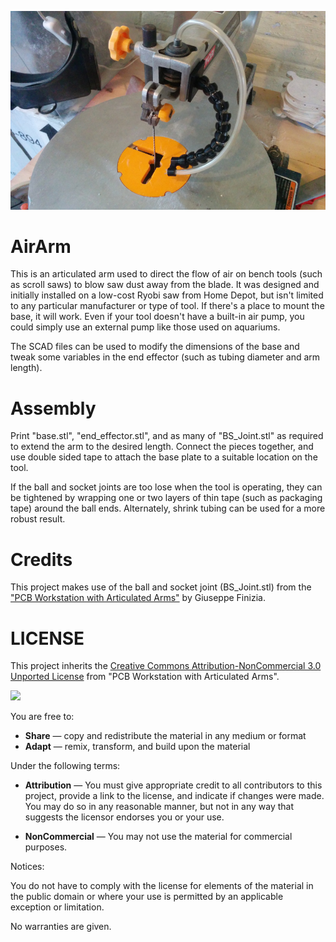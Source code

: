 ![Featured Image](https://raw.githubusercontent.com/MS3FGX/AirArm/master/installed.jpg "Arm installed on Ryobi saw.")

AirArm
=========
This is an articulated arm used to direct the flow of air on bench tools (such as scroll saws) to blow saw dust away from the blade. It was designed and
initially installed on a low-cost Ryobi saw from Home Depot, but isn't limited to any particular manufacturer or type of tool. If there's a place to mount
the base, it will work. Even if your tool doesn't have a built-in air pump, you could simply use an external pump like those used on aquariums.

The SCAD files can be used to modify the dimensions of the base and tweak some variables in the end effector (such as tubing diameter and arm length).

Assembly
=========
Print "base.stl", "end_effector.stl", and as many of "BS_Joint.stl" as required to extend the arm to the desired length. Connect the pieces together, and use
double sided tape to attach the base plate to a suitable location on the tool.

If the ball and socket joints are too lose when the tool is operating, they can be tightened by wrapping one or two layers of thin tape (such as packaging tape)
around the ball ends. Alternately, shrink tubing can be used for a more robust result. 

Credits
=========
This project makes use of the ball and socket joint (BS_Joint.stl) from the ["PCB Workstation with Articulated Arms"](http://www.thingiverse.com/thing:801279)
by Giuseppe Finizia.

LICENSE
=========
This project inherits the [Creative Commons Attribution-NonCommercial 3.0 Unported License](http://creativecommons.org/licenses/by-nc/3.0/) from "PCB Workstation
with Articulated Arms".

![](https://upload.wikimedia.org/wikipedia/commons/9/99/Cc-by-nc_icon.svg)

You are free to:

* **Share** — copy and redistribute the material in any medium or format
* **Adapt** — remix, transform, and build upon the material

Under the following terms:

* **Attribution** — You must give appropriate credit to all contributors to this project, provide a link to the license, and indicate if changes were made. You may do so in any reasonable manner, but not in any way that suggests the licensor endorses you or your use.

* **NonCommercial** — You may not use the material for commercial purposes.

Notices:

You do not have to comply with the license for elements of the material in the public domain or where your use is permitted by an applicable exception or limitation.

No warranties are given.
